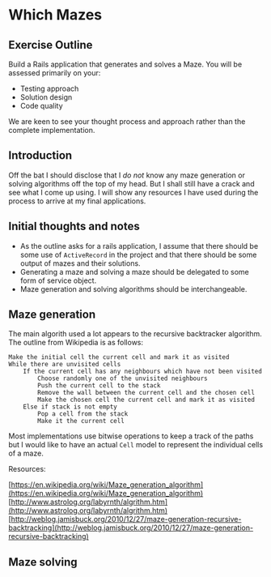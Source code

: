 # Which Mazes

## Exercise Outline

Build a Rails application that generates and solves a Maze. You will be assessed primarily on your:

* Testing approach
* Solution design
* Code quality

We are keen to see your thought process and approach rather than the complete implementation.

## Introduction

Off the bat I should disclose that I *do not* know any maze generation or solving algorithms off the top of my head. But I shall still have a crack and see what I come up using. I will show any resources I have used during the process to arrive at my final applications.

## Initial thoughts and notes

* As the outline asks for a rails application, I assume that there should be some use of `ActiveRecord` in the project and that there should be some output of mazes and their solutions.
* Generating a maze and solving a maze should be delegated to some form of service object.
* Maze generation and solving algorithms should be interchangeable.

## Maze generation

The main algorith used a lot appears to the recursive backtracker algorithm. The outline from Wikipedia is as follows:

```
Make the initial cell the current cell and mark it as visited
While there are unvisited cells
	If the current cell has any neighbours which have not been visited
		Choose randomly one of the unvisited neighbours
		Push the current cell to the stack
		Remove the wall between the current cell and the chosen cell
		Make the chosen cell the current cell and mark it as visited
	Else if stack is not empty
		Pop a cell from the stack
		Make it the current cell
```

Most implementations use bitwise operations to keep a track of the paths but I would like to have an actual `Cell` model to represent the individual cells of a maze.

Resources:

[https://en.wikipedia.org/wiki/Maze_generation_algorithm](https://en.wikipedia.org/wiki/Maze_generation_algorithm)  
[http://www.astrolog.org/labyrnth/algrithm.htm](http://www.astrolog.org/labyrnth/algrithm.htm)  
[http://weblog.jamisbuck.org/2010/12/27/maze-generation-recursive-backtracking](http://weblog.jamisbuck.org/2010/12/27/maze-generation-recursive-backtracking)

## Maze solving